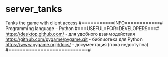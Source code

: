 # server_tanks
Tanks the game with client access
#===========INFO============#
Programming language - Python 
#===USEFUL=FOR=DEVELOPERS===#
https://desktop.github.com/ - для удобного взаимодействия 
https://github.com/pygame/pygame.git - библиотека для Python 
https://www.pygame.org/docs/ - документация (пока недоступна)
#===========================#


